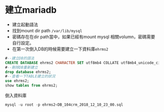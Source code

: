 # 建立mariadb
- 建立起動語法
- 找到mount dir path `/var/lib/mysql`
- 密碼存在在dir path當中，如果已經有mount mysql 相關volumn，密碼需要自行設定。
- 在第一次倒入DB的時候需要建立一下資料庫`ehrms2`
```sql
#--建立DB的語法
CREATE DATABASE ehrms2 CHARACTER SET utf8mb4 COLLATE utf8mb4_unicode_ci;
#--刪除DB重新建立
drop database ehrms2;
#--查看一下TABLE建立的狀況
use ehrms2;
show tables from ehrms2;
```
倒入資料庫
```sql
mysql -u root -p ehrms2<DB_104crm_2018_12_10_23_00.sql
```